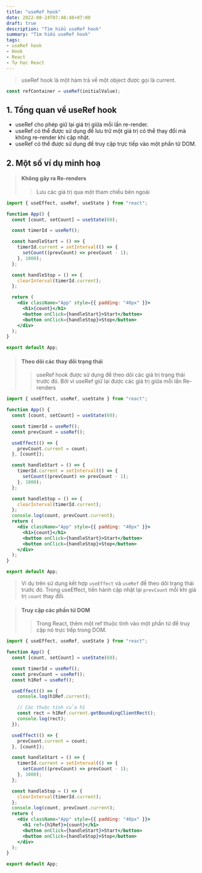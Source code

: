 ```yaml
---
title: "useRef hook"
date: 2022-08-24T07:48:48+07:00
draft: true
description: "Tìm hiểu useRef hook"
summary: "Tìm hiểu useRef hook"
tags:
- useRef hook
- Hook
- React
- Tự học React
---
```


> useRef hook là một hàm trả về một object được gọi là current.

```jsx
const refContainer = useRef(initialValue);
```

## 1. Tổng quan về useRef hook

- useRef cho phép giữ lại giá trị giữa mỗi lần re-render.
- useRef có thể được sử dụng để lưu trữ một giá trị có thể thay đổi mà không re-render khi cập nhật.
- useRef có thể được sử dụng để truy cập trực tiếp vào một phần tử DOM.

## 2. Một số ví dụ minh hoạ

> #### Không gây ra Re-renders
>
>> Lưu các giá trị qua một tham chiếu bên ngoài

```jsx
import { useEffect, useRef, useState } from "react";

function App() {
  const [count, setCount] = useState(60);

  const timerId = useRef();

  const handleStart = () => {
    timerId.current = setInterval(() => {
      setCount((prevCount) => prevCount - 1);
    }, 1000);
  };

  const handleStop = () => {
    clearInterval(timerId.current);
  };

  return (
    <div className="App" style={{ padding: "40px" }}>
      <h1>{count}</h1>
      <button onClick={handleStart}>Start</button>
      <button onClick={handleStop}>Stop</button>
    </div>
  );
}

export default App;
```

> #### Theo dõi các thay đổi trạng thái
>
>> useRef hook được sử dụng để theo dõi các giá trị trạng thái trước đó. Bởi vì useRef giữ lại được các giá trị giữa mỗi lần Re-renders

```jsx
import { useEffect, useRef, useState } from "react";

function App() {
  const [count, setCount] = useState(60);

  const timerId = useRef();
  const prevCount = useRef();

  useEffect(() => {
    prevCount.current = count;
  }, [count]);

  const handleStart = () => {
    timerId.current = setInterval(() => {
      setCount((prevCount) => prevCount - 1);
    }, 1000);
  };

  const handleStop = () => {
    clearInterval(timerId.current);
  };
  console.log(count, prevCount.current);
  return (
    <div className="App" style={{ padding: "40px" }}>
      <h1>{count}</h1>
      <button onClick={handleStart}>Start</button>
      <button onClick={handleStop}>Stop</button>
    </div>
  );
}

export default App;
```

> Ví dụ trên sử dụng kết hợp `useEffect` và `useRef` để theo dõi trạng thái trước đó. Trong useEffect, tiến hành cập nhật lại `prevCount` mỗi khi giá trị `count` thay đổi.

> #### Truy cập các phần tử DOM
>
>> Trong React, thêm một ref thuộc tính vào một phần tử để truy cập nó trực tiếp trong DOM.

```jsx
import { useEffect, useRef, useState } from "react";

function App() {
  const [count, setCount] = useState(60);

  const timerId = useRef();
  const prevCount = useRef();
  const h1Ref = useRef();

  useEffect(() => {
    console.log(h1Ref.current);

    // Các thuộc tính của h1
    const rect = h1Ref.current.getBoundingClientRect();
    console.log(rect);
  });

  useEffect(() => {
    prevCount.current = count;
  }, [count]);

  const handleStart = () => {
    timerId.current = setInterval(() => {
      setCount((prevCount) => prevCount - 1);
    }, 1000);
  };

  const handleStop = () => {
    clearInterval(timerId.current);
  };
  console.log(count, prevCount.current);
  return (
    <div className="App" style={{ padding: "40px" }}>
      <h1 ref={h1Ref}>{count}</h1>
      <button onClick={handleStart}>Start</button>
      <button onClick={handleStop}>Stop</button>
    </div>
  );
}

export default App;
```


